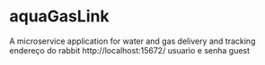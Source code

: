 # aquaGasLink
A microservice application for water and gas delivery and tracking
endereço do rabbit http://localhost:15672/ 
usuario e senha guest
